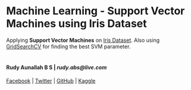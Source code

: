 # Machine Learning - Support Vector Machines using Iris Dataset #

Applying **Support Vector Machines** on [Iris Dataset](https://www.kaggle.com/uciml/iris). Also using [GridSearchCV](https://scikit-learn.org/stable/modules/generated/sklearn.model_selection.GridSearchCV.html) for finding the best SVM parameter.

#

#### Rudy Aunallah B S | _rudy.abs@live.com_ ####

[Facebook](https://www.facebook.com/rudy.bumisatrio) |
[Twitter](https://twitter.com/rudy_bumi) |
[GitHub](https://github.com/rudyabs) |
[Kaggle](https://www.kaggle.com/rudyabs)
